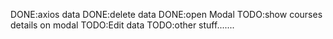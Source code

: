 DONE:axios data
DONE:delete data
DONE:open Modal
TODO:show courses details on modal
TODO:Edit data
TODO:other stuff.......
